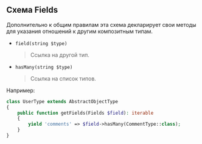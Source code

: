## Схема Fields

Дополнительно к общим правилам эта схема декларирует 
свои методы для указания отношений к другим композитным типам.

- `field(string $type)`
    > Ссылка на другой тип.
    
- `hasMany(string $type)`
    > Ссылка на список типов.
    
Например:

```php
class UserType extends AbstractObjectType
{
    public function getFields(Fields $field): iterable
    {
        yield 'comments' => $field->hasMany(CommentType::class);
    }
}
```

